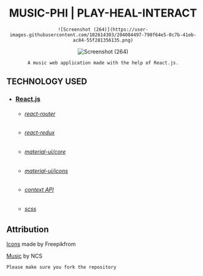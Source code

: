 <h1 align="center">
   MUSIC-PHI | PLAY-HEAL-INTERACT
</h1>

<div align="center">

    ![Screenshot (264)](https://user-images.githubusercontent.com/102614303/204084497-790f64e5-0c7b-41eb-ac84-55f281356135.png)

![Screenshot (264)](https://user-images.githubusercontent.com/102614303/204084497-790f64e5-0c7b-41eb-ac84-55f281356135.png)

    A music web application made with the help of React.js.
    
</div>

## TECHNOLOGY USED

* ### [React.js](https://reactjs.org/)
    * ###### [react-router](https://github.com/ReactTraining/react-router#readme)
    * ###### [react-redux](https://react-redux.js.org/)
    * ###### [material-ui/core](https://www.npmjs.com/package/@material-ui/core)
    * ###### [material-ui/icons](https://www.npmjs.com/package/@material-ui/icons)
    * ###### [context API](https://reactjs.org/docs/context.html)
    * ###### [scss](https://sass-lang.com/)
   

## Attribution
    
[Icons](www.flaticon.com) made by Freepikfrom 

[Music](https://ncs.io/music) by NCS

    Please make sure you fork the repository
